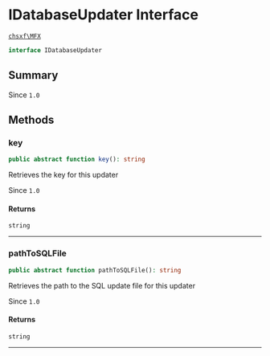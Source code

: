 # IDatabaseUpdater Interface

[`chsxf\MFX`](API-Namespace-chsxf_MFX)

```php
interface IDatabaseUpdater
```

## Summary

Since `1.0`

## Methods

### key

```php
public abstract function key(): string
```

Retrieves the key for this updater

Since `1.0`

#### Returns

`string` 

---

### pathToSQLFile

```php
public abstract function pathToSQLFile(): string
```

Retrieves the path to the SQL update file for this updater

Since `1.0`

#### Returns

`string` 

---

